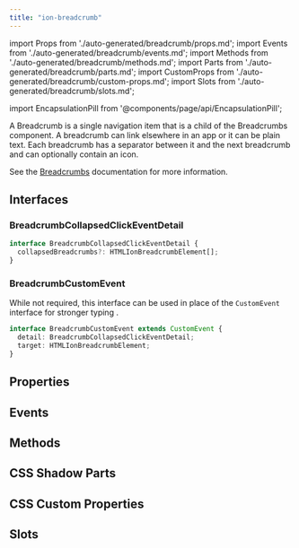 ```yaml
---
title: "ion-breadcrumb"
---
```

import Props from './auto-generated/breadcrumb/props.md';
import Events from './auto-generated/breadcrumb/events.md';
import Methods from './auto-generated/breadcrumb/methods.md';
import Parts from './auto-generated/breadcrumb/parts.md';
import CustomProps from './auto-generated/breadcrumb/custom-props.md';
import Slots from './auto-generated/breadcrumb/slots.md';

import EncapsulationPill from '@components/page/api/EncapsulationPill';

<EncapsulationPill type="shadow" />


A Breadcrumb is a single navigation item that is a child of the Breadcrumbs component. A breadcrumb can link elsewhere in an app or it can be plain text. Each breadcrumb has a separator between it and the next breadcrumb and can optionally contain an icon.

See the [Breadcrumbs](./breadcrumbs) documentation for more information.

## Interfaces

### BreadcrumbCollapsedClickEventDetail

```typescript
interface BreadcrumbCollapsedClickEventDetail {
  collapsedBreadcrumbs?: HTMLIonBreadcrumbElement[];
}
```

### BreadcrumbCustomEvent

While not required, this interface can be used in place of the `CustomEvent` interface for stronger typing .

```typescript
interface BreadcrumbCustomEvent extends CustomEvent {
  detail: BreadcrumbCollapsedClickEventDetail;
  target: HTMLIonBreadcrumbElement;
}
```




## Properties
<Props />

## Events
<Events />

## Methods
<Methods />

## CSS Shadow Parts
<Parts />

## CSS Custom Properties
<CustomProps />

## Slots
<Slots />
